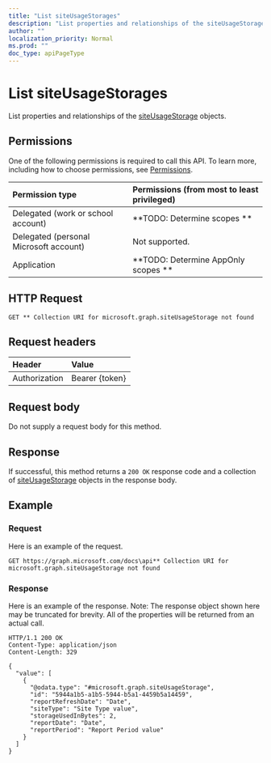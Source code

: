 ```yaml
---
title: "List siteUsageStorages"
description: "List properties and relationships of the siteUsageStorage objects."
author: ""
localization_priority: Normal
ms.prod: ""
doc_type: apiPageType
---
```


# List siteUsageStorages

List properties and relationships of the [siteUsageStorage](../resources/siteusagestorage.md) objects.

## Permissions
One of the following permissions is required to call this API. To learn more, including how to choose permissions, see [Permissions](/concepts/permissions-reference.md).

|Permission type|Permissions (from most to least privileged)|
|:---|:---|
|Delegated (work or school account)|**TODO: Determine scopes **|
|Delegated (personal Microsoft account)|Not supported.|
|Application|**TODO: Determine AppOnly scopes **|

## HTTP Request
<!-- {
  "blockType": "ignored"
}
-->
``` http
GET ** Collection URI for microsoft.graph.siteUsageStorage not found
```

## Request headers
|Header|Value|
|:---|:---|
|Authorization|Bearer {token}|

## Request body
Do not supply a request body for this method.

## Response
If successful, this method returns a `200 OK` response code and a collection of [siteUsageStorage](../resources/siteusagestorage.md) objects in the response body.

## Example

### Request
Here is an example of the request.
<!-- {
  "blockType": "request",
  "name": "get_siteusagestorage"
}
-->
``` http
GET https://graph.microsoft.com/docs\api** Collection URI for microsoft.graph.siteUsageStorage not found
```

### Response
Here is an example of the response. Note: The response object shown here may be truncated for brevity. All of the properties will be returned from an actual call.
<!-- {
  "blockType": "response",
  "truncated": true,
  "@odata.type": "collection(microsoft.graph.siteusagestorage)"
}
-->
``` http
HTTP/1.1 200 OK
Content-Type: application/json
Content-Length: 329

{
  "value": [
    {
      "@odata.type": "#microsoft.graph.siteUsageStorage",
      "id": "5944a1b5-a1b5-5944-b5a1-4459b5a14459",
      "reportRefreshDate": "Date",
      "siteType": "Site Type value",
      "storageUsedInBytes": 2,
      "reportDate": "Date",
      "reportPeriod": "Report Period value"
    }
  ]
}
```

